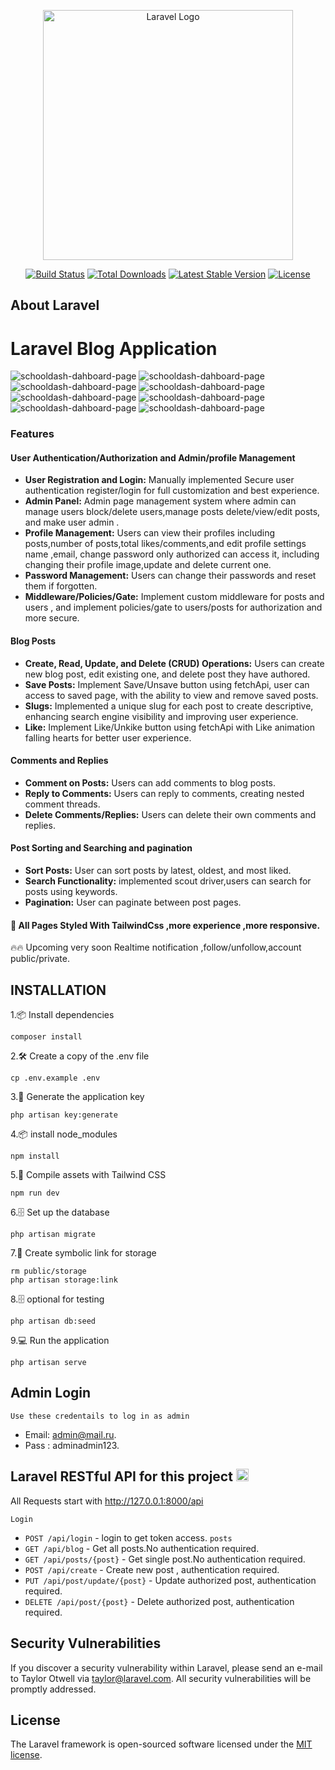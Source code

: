 <p align="center"><a href="https://laravel.com" target="_blank"><img src="https://raw.githubusercontent.com/laravel/art/master/logo-lockup/5%20SVG/2%20CMYK/1%20Full%20Color/laravel-logolockup-cmyk-red.svg" width="400" alt="Laravel Logo"></a></p>

<p align="center">
<a href="https://github.com/laravel/framework/actions"><img src="https://github.com/laravel/framework/workflows/tests/badge.svg" alt="Build Status"></a>
<a href="https://packagist.org/packages/laravel/framework"><img src="https://img.shields.io/packagist/dt/laravel/framework" alt="Total Downloads"></a>
<a href="https://packagist.org/packages/laravel/framework"><img src="https://img.shields.io/packagist/v/laravel/framework" alt="Latest Stable Version"></a>
<a href="https://packagist.org/packages/laravel/framework"><img src="https://img.shields.io/packagist/l/laravel/framework" alt="License"></a>
</p>

## About Laravel
# Laravel Blog Application
![schooldash-dahboard-page](https://i.postimg.cc/63Zxm3Lm/Screenshot-2024-10-22-214617.png)
![schooldash-dahboard-page](https://i.postimg.cc/jdLLd6cV/Screenshot-2024-10-22-212650.png)
![schooldash-dahboard-page](https://i.postimg.cc/W3Z40Y0r/Screenshot-2024-10-27-161038.png)
![schooldash-dahboard-page](https://i.postimg.cc/MHYXMt4x/Screenshot-2024-10-22-203846.png)
![schooldash-dahboard-page](https://i.postimg.cc/nhNVL6zB/Screenshot-2024-10-22-204908.png)
![schooldash-dahboard-page](https://i.postimg.cc/Kjm82BYW/Screenshot-2024-10-22-204200.png)
![schooldash-dahboard-page](https://i.postimg.cc/15rvDCwY/Screenshot-2024-10-23-084341.png)
![schooldash-dahboard-page](https://i.postimg.cc/PJ22nNXn/Screenshot-2024-10-23-085523.png)
### Features

#### User Authentication/Authorization and Admin/profile Management
- **User Registration and Login:** Manually implemented Secure user authentication register/login for full customization and best experience.
- **Admin Panel:** Admin page management system where admin can manage users block/delete users,manage posts delete/view/edit posts, and make user admin .
- **Profile Management:** Users can view their profiles including posts,number of posts,total likes/comments,and edit profile settings name ,email, change password only authorized can access it, including changing their profile image,update and delete current one.
- **Password Management:** Users can change their passwords and reset them if forgotten.
- **Middleware/Policies/Gate:** Implement custom middleware for posts and users , and implement policies/gate to users/posts for authorization and more secure.

#### Blog Posts
- **Create, Read, Update, and Delete (CRUD) Operations:** Users can create new blog post, edit existing one, and delete post they have authored.
- **Save Posts:** Implement Save/Unsave button using fetchApi, user can access to saved page, with the ability to view and remove saved posts.
- **Slugs:** Implemented a unique slug for each post to create descriptive, enhancing search engine visibility and improving
user experience.
- **Like:** Implement Like/Unkike button using fetchApi with Like animation falling hearts for better user experience. 

#### Comments and Replies
- **Comment on Posts:** Users can add comments to blog posts.
- **Reply to Comments:** Users can reply to comments, creating nested comment threads.
- **Delete Comments/Replies:** Users can delete their own comments and replies.

#### Post Sorting and Searching and pagination
- **Sort Posts:** User can sort posts by latest, oldest, and most liked.
- **Search Functionality:** implemented scout driver,users can search for posts using keywords.
- **Pagination:** User can paginate between post pages. 

#### 🚀 All Pages Styled With TailwindCss ,more experience ,more responsive.
🔥🔥 Upcoming very soon Realtime notification ,follow/unfollow,account public/private.

## INSTALLATION
1.📦 Install dependencies
```
composer install
```
2.🛠️ Create a copy of the .env file
```
cp .env.example .env
```
3.🔑 Generate the application key
```
php artisan key:generate
```
4.📦 install node_modules
```
npm install
```
5.🚀 Compile assets with Tailwind CSS
```
npm run dev
```
6.🗄️ Set up the database
```
php artisan migrate
```
7.🔗 Create symbolic link for storage
```
rm public/storage
php artisan storage:link
```
8.🗄️ optional for testing 
```
php artisan db:seed
```
9.💻 Run the application
```
php artisan serve
```
## Admin Login
`Use these credentails to log in as admin`


- Email: admin@mail.ru.
- Pass : adminadmin123.

## Laravel RESTful API for this project <img height="20" src="https://upload.wikimedia.org/wikipedia/commons/thumb/9/9a/Laravel.svg/1200px-Laravel.svg.png" />

All Requests start with http://127.0.0.1:8000/api

`Login`
- `POST /api/login` - login to get token access.
 `posts`
- `GET /api/blog` - Get all posts.No authentication required.
- `GET /api/posts/{post}` - Get single post.No authentication required.
- `POST /api/create` - Create new post , authentication required.
- `PUT /api/post/update/{post}` - Update authorized post, authentication required.
- `DELETE /api/post/{post}` - Delete authorized post, authentication required.

## Security Vulnerabilities

If you discover a security vulnerability within Laravel, please send an e-mail to Taylor Otwell via [taylor@laravel.com](mailto:taylor@laravel.com). All security vulnerabilities will be promptly addressed.

## License

The Laravel framework is open-sourced software licensed under the [MIT license](https://opensource.org/licenses/MIT).
